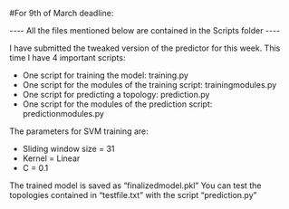 #For 9th of March deadline:

---- All the files mentioned below are contained in the Scripts folder ----

I have submitted the tweaked version of the predictor for this week. This time I have 4 important scripts:
-	One script for training the model: training.py
-	One script for the modules of the training script: trainingmodules.py
-	One script for predicting a topology: prediction.py
-	One script for the modules of the prediction script: predictionmodules.py

The parameters for SVM training are:
-	Sliding window size = 31
-	Kernel = Linear
-	C = 0.1

The trained model is saved as “finalizedmodel.pkl”
You can test the topologies contained in “testfile.txt” with the script “prediction.py”

